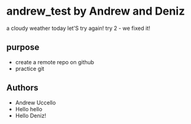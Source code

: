# andrew_test by Andrew and Deniz
a cloudy weather today
let'S try again!
try 2 - we fixed it!

## purpose

- create a remote repo on github
- practice git

## Authors

- Andrew Uccello
- Hello hello
- Hello Deniz!